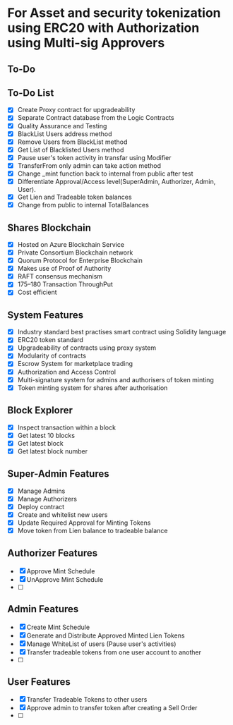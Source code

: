 # For Asset and security tokenization using ERC20 with Authorization using Multi-sig Approvers

## To-Do
## To-Do List
- [x] Create Proxy contract for upgradeability
- [x] Separate Contract database from the Logic Contracts
- [x] Quality Assurance and Testing
- [x] BlackList Users address method
- [x] Remove Users from BlackList method
- [x] Get List of Blacklisted Users method
- [x] Pause user's token activity in transfar using Modifier
- [x] TransferFrom only admin can take action method
- [x] Change _mint function back to internal from public after test
- [x] Differentiate Approval/Access level(SuperAdmin, Authorizer, Admin, User).
- [x] Get Lien and Tradeable token balances
- [x] Change from public to internal TotalBalances

## Shares Blockchain
- [x] Hosted on Azure Blockchain Service
- [x] Private Consortium Blockchain network
- [x] Quorum Protocol for Enterprise Blockchain
- [x] Makes use of Proof of Authority
- [x] RAFT consensus mechanism
- [x] 175–180 Transaction ThroughPut
- [x] Cost efficient

## System Features
- [x] Industry standard best practises smart contract using Solidity language
- [x] ERC20 token standard
- [x] Upgradeability of contracts using proxy system
- [x] Modularity of contracts
- [x] Escrow System for marketplace trading
- [x] Authorization and Access Control
- [x] Multi-signature system for admins and authorisers of token minting
- [x] Token minting system for shares after authorisation

## Block Explorer
- [x] Inspect transaction within a block
- [x] Get latest 10 blocks
- [x] Get latest block
- [x] Get latest block number

## Super-Admin Features
- [x] Manage Admins
- [x] Manage Authorizers
- [x] Deploy contract
- [x] Create and whitelist new users
- [x] Update Required Approval for Minting Tokens
- [x] Move token from Lien balance to tradeable balance

## Authorizer Features
- [x] Approve Mint Schedule
- [x] UnApprove Mint Schedule
- [ ] 

## Admin Features
- [x] Create Mint Schedule
- [x] Generate and Distribute Approved Minted Lien Tokens
- [x] Manage WhiteList of users (Pause user's activities)
- [x] Transfer tradeable tokens from one user account to another
- [ ] 

## User Features
- [x] Transfer Tradeable Tokens to other users
- [x] Approve admin to transfer token after creating a Sell Order
- [ ] 